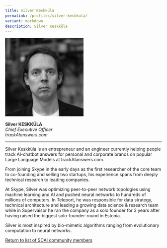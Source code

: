 ```yaml
---
title: Silver Keskküla
permalink: /profiles/silver-keskkula/
variant: markdown
description: Silver Keskküla
---
```

<div style="width:50%"><img src="/images/People/silver_keskkula.jpeg" alt="Silver Keskküla"></div>

**Silver KESKKÜLA**<br>*Chief Executive Officer*<br>*trackAIanswers.com*<br>

---

Silver Keskküla is an entrepreneur and an engineer currently helping people track AI-chatbot answers for personal and corporate brands on popular Large Language Models at trackAIanswers.com.  
  
From joining Skype in the early days as the first researcher of the core team to co-founding and selling two startups, his experience spans from deeply technical research to leading companies.  
  
At Skype, Silver was optimizing peer-to-peer network topologies using machine learning and AI and pushed neural networks to hundreds of millions of computers. In Teleport, he was responsible for data strategy, technical architecture and leading a growing data science &amp; research team while in Supervaisor he ran the company as a solo founder for 3 years after having raised the biggest solo-founder-round in Estonia.  
  
Silver is most inspired by bio-mimetic algorithms ranging from evolutionary computation to neural networks.

[Return to list of SCAI community members](/community)